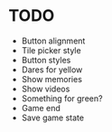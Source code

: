 # TODO

- Button alignment
- Tile picker style
- Button styles
- Dares for yellow
- Show memories
- Show videos
- Something for green?
- Game end
- Save game state
